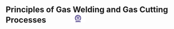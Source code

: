 ## Principles of Gas Welding and Gas Cutting Processes &nbsp; &nbsp; &nbsp; &nbsp; &nbsp; &nbsp; <img src="./images/iitkgp.png" width="8%" />

